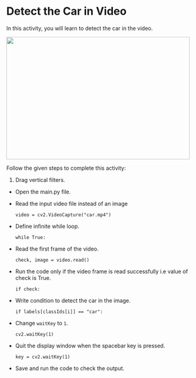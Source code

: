 Detect the Car in Video
=========================

In this activity, you will learn to detect the car in the video.

<img src= "https://s3-whjr-curriculum-uploads.whjr.online/bb050478-ef6e-44f4-87b1-27f395c275c5.gif" width = "480" height = "320">


Follow the given steps to complete this activity:

1. Drag vertical filters.

* Open the main.py file.

* Read the input video file instead of an image

    `video = cv2.VideoCapture("car.mp4")`

* Define infinite while loop.

    `while True:`

* Read the first frame of the video.

    `check, image = video.read()`

* Run the code only if the video frame is read successfully i.e value of check is True.

    `if check:`

* Write condition to detect the car in the image.

    `if labels[classIds[i]] == "car":`

* Change `waitKey` to `1`.

    `cv2.waitKey(1)`

* Quit the display window when the spacebar key is pressed.

    `key = cv2.waitKey(1)`

* Save and run the code to check the output.






